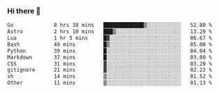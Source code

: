 ### Hi there 👋
<!--START_SECTION:waka-->

```txt
Go             8 hrs 38 mins   █████████████▒░░░░░░░░░░░   52.80 %
Astro          2 hrs 10 mins   ███▒░░░░░░░░░░░░░░░░░░░░░   13.29 %
Lua            1 hr 5 mins     █▓░░░░░░░░░░░░░░░░░░░░░░░   06.67 %
Bash           49 mins         █▒░░░░░░░░░░░░░░░░░░░░░░░   05.00 %
Python         39 mins         █░░░░░░░░░░░░░░░░░░░░░░░░   04.04 %
Markdown       37 mins         █░░░░░░░░░░░░░░░░░░░░░░░░   03.80 %
CSS            31 mins         ▓░░░░░░░░░░░░░░░░░░░░░░░░   03.20 %
gitignore      21 mins         ▓░░░░░░░░░░░░░░░░░░░░░░░░   02.22 %
sh             14 mins         ▒░░░░░░░░░░░░░░░░░░░░░░░░   01.52 %
Other          11 mins         ▒░░░░░░░░░░░░░░░░░░░░░░░░   01.13 %
```

<!--END_SECTION:waka-->

<!--
**YoganshSharma/YoganshSharma** is a ✨ _special_ ✨ repository because its `README.md` (this file) appears on your GitHub profile.

Here are some ideas to get you started:

- 🔭 I’m currently working on ...
- 🌱 I’m currently learning ...
- 👯 I’m looking to collaborate on ...
- 🤔 I’m looking for help with ...
- 💬 Ask me about ...
- 📫 How to reach me: ...
- 😄 Pronouns: ...
- ⚡ Fun fact: ...
-->
